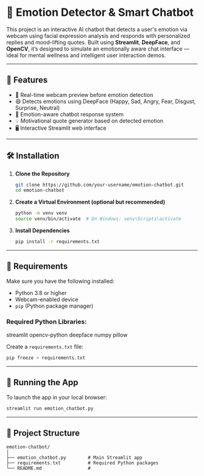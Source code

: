 


# 🤖 Emotion Detector & Smart Chatbot

This project is an interactive AI chatbot that detects a user's emotion via webcam using facial expression analysis and responds with personalized replies and mood-lifting quotes. Built using **Streamlit**, **DeepFace**, and **OpenCV**, it’s designed to simulate an emotionally aware chat interface — ideal for mental wellness and intelligent user interaction demos.

---

## 🚀 Features

- 🎥 Real-time webcam preview before emotion detection  
- 😄 Detects emotions using DeepFace (Happy, Sad, Angry, Fear, Disgust, Surprise, Neutral)  
- 💬 Emotion-aware chatbot response system  
- 💡 Motivational quote generator based on detected emotion  
- 🖥️ Interactive Streamlit web interface

---

## 🛠️ Installation

1. **Clone the Repository**
   ```bash
   git clone https://github.com/your-username/emotion-chatbot.git
   cd emotion-chatbot


2. **Create a Virtual Environment (optional but recommended)**

   ```bash
   python -m venv venv
   source venv/bin/activate  # On Windows: venv\Scripts\activate
   ```

3. **Install Dependencies**

   ```bash
   pip install -r requirements.txt
   ```

---

## 🧠 Requirements

Make sure you have the following installed:

* Python 3.8 or higher
* Webcam-enabled device
* `pip` (Python package manager)

### Required Python Libraries:


streamlit
opencv-python
deepface
numpy
pillow


Create a `requirements.txt` file:

```bash
pip freeze > requirements.txt
```

---

## 🧪 Running the App

To launch the app in your local browser:

```bash
streamlit run emotion_chatbot.py
```

---

## 📁 Project Structure

```text
emotion-chatbot/
│
├── emotion_chatbot.py        # Main Streamlit app
├── requirements.txt          # Required Python packages
└── README.md                 #
```
